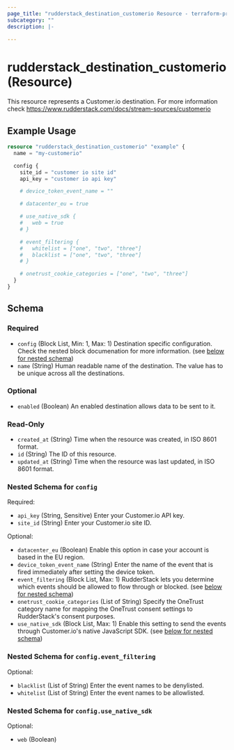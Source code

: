 ```yaml
---
page_title: "rudderstack_destination_customerio Resource - terraform-provider-rudderstack"
subcategory: ""
description: |-
  
---
```


# rudderstack_destination_customerio (Resource)

This resource represents a Customer.io destination. For more information check 
https://www.rudderstack.com/docs/stream-sources/customerio
## Example Usage

```terraform
resource "rudderstack_destination_customerio" "example" {
  name = "my-customerio"

  config {
    site_id = "customer io site id"
    api_key = "customer io api key"

    # device_token_event_name = ""

    # datacenter_eu = true

    # use_native_sdk {
    #   web = true
    # }

    # event_filtering {
    #   whitelist = ["one", "two", "three"]
    #   blacklist = ["one", "two", "three"]
    # }

    # onetrust_cookie_categories = ["one", "two", "three"]
  }
}
```

<!-- schema generated by tfplugindocs -->
## Schema

### Required

- `config` (Block List, Min: 1, Max: 1) Destination specific configuration. Check the nested block documenation for more information. (see [below for nested schema](#nestedblock--config))
- `name` (String) Human readable name of the destination. The value has to be unique across all the destinations.

### Optional

- `enabled` (Boolean) An enabled destination allows data to be sent to it.

### Read-Only

- `created_at` (String) Time when the resource was created, in ISO 8601 format.
- `id` (String) The ID of this resource.
- `updated_at` (String) Time when the resource was last updated, in ISO 8601 format.

<a id="nestedblock--config"></a>
### Nested Schema for `config`

Required:

- `api_key` (String, Sensitive) Enter your Customer.io API key.
- `site_id` (String) Enter your Customer.io site ID.

Optional:

- `datacenter_eu` (Boolean) Enable this option in case your account is based in the EU region.
- `device_token_event_name` (String) Enter the name of the event that is fired immediately after setting the device token.
- `event_filtering` (Block List, Max: 1) RudderStack lets you determine which events should be allowed to flow through or blocked. (see [below for nested schema](#nestedblock--config--event_filtering))
- `onetrust_cookie_categories` (List of String) Specify the OneTrust category name for mapping the OneTrust consent settings to RudderStack's consent purposes.
- `use_native_sdk` (Block List, Max: 1) Enable this setting to send the events through Customer.io's native JavaScript SDK. (see [below for nested schema](#nestedblock--config--use_native_sdk))

<a id="nestedblock--config--event_filtering"></a>
### Nested Schema for `config.event_filtering`

Optional:

- `blacklist` (List of String) Enter the event names to be denylisted.
- `whitelist` (List of String) Enter the event names to be allowlisted.


<a id="nestedblock--config--use_native_sdk"></a>
### Nested Schema for `config.use_native_sdk`

Optional:

- `web` (Boolean)
